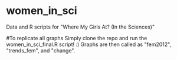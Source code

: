 # women_in_sci
Data and R scripts for "Where My Girls At? (In the Sciences)"

#To replicate all graphs
Simply clone the repo and run the women_in_sci_final.R script! :)
Graphs are then called as "fem2012", "trends_fem", and "change".

